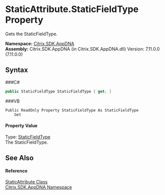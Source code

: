 # StaticAttribute.StaticFieldType Property 
 

Gets the StaticFieldType.

**Namespace:**&nbsp;<a href="N_Citrix_SDK_AppDNA">Citrix.SDK.AppDNA</a><br />**Assembly:**&nbsp;Citrix.SDK.AppDNA (in Citrix.SDK.AppDNA.dll) Version: 7.11.0.0 (7.11.0.0)

## Syntax

###C#
```csharp
public StaticFieldType StaticFieldType { get; }
```

###VB
```vbnet
Public ReadOnly Property StaticFieldType As StaticFieldType
	Get
```


#### Property Value
Type: <a href="T_Citrix_SDK_AppDNA_StaticFieldType">StaticFieldType</a><br />The StaticFieldType.

## See Also


#### Reference
<a href="T_Citrix_SDK_AppDNA_StaticAttribute">StaticAttribute Class</a><br /><a href="N_Citrix_SDK_AppDNA">Citrix.SDK.AppDNA Namespace</a><br />